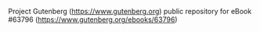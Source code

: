 Project Gutenberg (https://www.gutenberg.org) public repository for
eBook #63796 (https://www.gutenberg.org/ebooks/63796)
